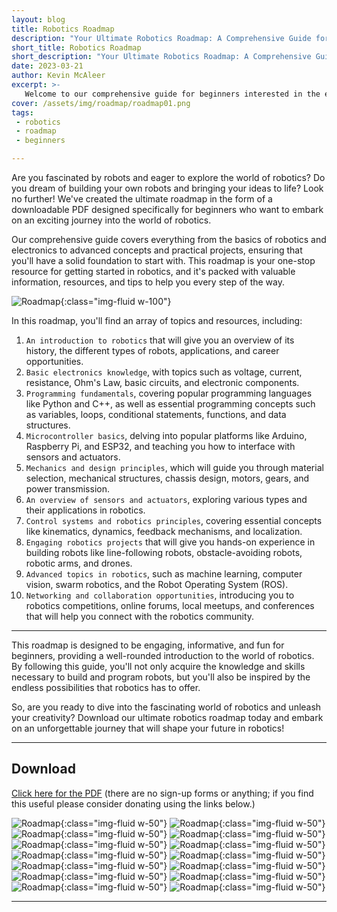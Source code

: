 ```yaml
---
layout: blog
title: Robotics Roadmap
description: "Your Ultimate Robotics Roadmap: A Comprehensive Guide for Beginners"
short_title: Robotics Roadmap
short_description: "Your Ultimate Robotics Roadmap: A Comprehensive Guide for Beginners"
date: 2023-03-21
author: Kevin McAleer
excerpt: >-
   Welcome to our comprehensive guide for beginners interested in the exciting world of robotics! This downloadable PDF has been meticulously crafted to provide you with an extensive overview of various aspects of robotics, from basic electronics and programming fundamentals to mechanics, design, and advanced topics.
cover: /assets/img/roadmap/roadmap01.png
tags: 
 - robotics
 - roadmap
 - beginners

---
```


Are you fascinated by robots and eager to explore the world of robotics? Do you dream of building your own robots and bringing your ideas to life? Look no further! We've created the ultimate roadmap in the form of a downloadable PDF designed specifically for beginners who want to embark on an exciting journey into the world of robotics.

Our comprehensive guide covers everything from the basics of robotics and electronics to advanced concepts and practical projects, ensuring that you'll have a solid foundation to start with. This roadmap is your one-stop resource for getting started in robotics, and it's packed with valuable information, resources, and tips to help you every step of the way.

![Roadmap](/assets/img/roadmap/roadmap.jpg){:class="img-fluid w-100"}

In this roadmap, you'll find an array of topics and resources, including:

1. `An introduction to robotics` that will give you an overview of its history, the different types of robots, applications, and career opportunities.
1. `Basic electronics knowledge`, with topics such as voltage, current, resistance, Ohm's Law, basic circuits, and electronic components.
1. `Programming fundamentals`, covering popular programming languages like Python and C++, as well as essential programming concepts such as variables, loops, conditional statements, functions, and data structures.
1. `Microcontroller basics`, delving into popular platforms like Arduino, Raspberry Pi, and ESP32, and teaching you how to interface with sensors and actuators.
1. `Mechanics and design principles`, which will guide you through material selection, mechanical structures, chassis design, motors, gears, and power transmission.
1. `An overview of sensors and actuators`, exploring various types and their applications in robotics.
1. `Control systems and robotics principles`, covering essential concepts like kinematics, dynamics, feedback mechanisms, and localization.
1. `Engaging robotics projects` that will give you hands-on experience in building robots like line-following robots, obstacle-avoiding robots, robotic arms, and drones.
1. `Advanced topics in robotics`, such as machine learning, computer vision, swarm robotics, and the Robot Operating System (ROS).
1. `Networking and collaboration opportunities`, introducing you to robotics competitions, online forums, local meetups, and conferences that will help you connect with the robotics community.

---

This roadmap is designed to be engaging, informative, and fun for beginners, providing a well-rounded introduction to the world of robotics. By following this guide, you'll not only acquire the knowledge and skills necessary to build and program robots, but you'll also be inspired by the endless possibilities that robotics has to offer.

So, are you ready to dive into the fascinating world of robotics and unleash your creativity? Download our ultimate robotics roadmap today and embark on an unforgettable journey that will shape your future in robotics!

---

## Download

[Click here for the PDF](/assets/pdf/roadmap.pdf) (there are no sign-up forms or anything; if you find this useful please consider donating using the links below.)

![Roadmap](/assets/img/roadmap/pdf01.jpg){:class="img-fluid w-50"}
![Roadmap](/assets/img/roadmap/pdf02.jpg){:class="img-fluid w-50"}
![Roadmap](/assets/img/roadmap/pdf03.jpg){:class="img-fluid w-50"}
![Roadmap](/assets/img/roadmap/pdf04.jpg){:class="img-fluid w-50"}
![Roadmap](/assets/img/roadmap/pdf05.jpg){:class="img-fluid w-50"}
![Roadmap](/assets/img/roadmap/pdf06.jpg){:class="img-fluid w-50"}
![Roadmap](/assets/img/roadmap/pdf07.jpg){:class="img-fluid w-50"}
![Roadmap](/assets/img/roadmap/pdf08.jpg){:class="img-fluid w-50"}
![Roadmap](/assets/img/roadmap/pdf09.jpg){:class="img-fluid w-50"}
![Roadmap](/assets/img/roadmap/pdf10.jpg){:class="img-fluid w-50"}
![Roadmap](/assets/img/roadmap/pdf11.jpg){:class="img-fluid w-50"}
![Roadmap](/assets/img/roadmap/pdf12.jpg){:class="img-fluid w-50"}
![Roadmap](/assets/img/roadmap/pdf13.jpg){:class="img-fluid w-50"}
![Roadmap](/assets/img/roadmap/pdf14.jpg){:class="img-fluid w-50"}

---
